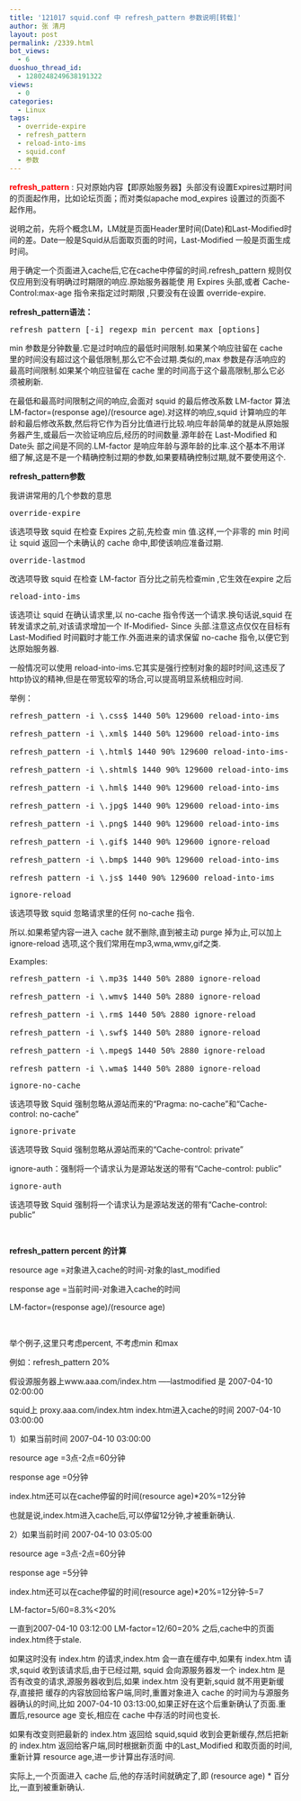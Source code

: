 ```yaml
---
title: '121017 squid.conf 中 refresh_pattern 参数说明[转载]'
author: 张 清月
layout: post
permalink: /2339.html
bot_views:
  - 6
duoshuo_thread_id:
  - 1280248249638191322
views:
  - 0
categories:
  - Linux
tags:
  - override-expire
  - refresh_pattern
  - reload-into-ims
  - squid.conf
  - 参数
---
```

<span style="color: #ff0000;"><strong>refresh_pattern</strong></span> : 只对原始内容【即原始服务器】头部没有设置Expires过期时间的页面起作用，比如论坛页面；而对类似apache mod_expires 设置过的页面不起作用。

说明之前，先将个概念LM，LM就是页面Header里时间(Date)和Last-Modified时间的差。Date一般是Squid从后面取页面的时间，Last-Modified 一般是页面生成时间。

用于确定一个页面进入cache后,它在cache中停留的时间.refresh_pattern 规则仅仅应用到没有明确过时期限的响应.原始服务器能使 用 Expires 头部,或者 Cache-Control:max-age 指令来指定过时期限 ,只要没有在设置 override-expire.

**refresh_pattern语法：**

<pre>refresh_pattern [-i] regexp min percent max [options]
</pre>

min 参数是分钟数量.它是过时响应的最低时间限制.如果某个响应驻留在 cache 里的时间没有超过这个最低限制,那么它不会过期.类似的,max 参数是存活响应的最高时间限制.如果某个响应驻留在 cache 里的时间高于这个最高限制,那么它必须被刷新.

在最低和最高时间限制之间的响应,会面对 squid 的最后修改系数 LM-factor 算法 LM-factor=(response age)/(resource age).对这样的响应,squid 计算响应的年龄和最后修改系数,然后将它作为百分比值进行比较.响应年龄简单的就是从原始服务器产生,或最后一次验证响应后,经历的时间数量.源年龄在 Last-Modified 和 Date头 部之间是不同的.LM-factor 是响应年龄与源年龄的比率.这个基本不用详细了解,这是不是一个精确控制过期的参数,如果要精确控制过期,就不要使用这个.

**refresh_pattern参数**

我讲讲常用的几个参数的意思

<pre>override-expire
</pre>

该选项导致 squid 在检查 Expires 之前,先检查 min 值.这样,一个非零的 min 时间让 squid 返回一个未确认的 cache 命中,即使该响应准备过期.

<pre>override-lastmod
</pre>

改选项导致 squid 在检查 LM-factor 百分比之前先检查min ,它生效在expire 之后

<pre>reload-into-ims
</pre>

该选项让 squid 在确认请求里,以 no-cache 指令传送一个请求.换句话说,squid 在转发请求之前,对该请求增加一个 If-Modified- Since 头部.注意这点仅仅在目标有 Last-Modified 时间戳时才能工作.外面进来的请求保留 no-cache 指令,以便它到达原始服务器.

一般情况可以使用 reload-into-ims.它其实是强行控制对象的超时时间,这违反了http协议的精神,但是在带宽较窄的场合,可以提高明显系统相应时间.

举例：

<pre>refresh_pattern -i \.css$ 1440 50% 129600 reload-into-ims

refresh_pattern -i \.xml$ 1440 50% 129600 reload-into-ims

refresh_pattern -i \.html$ 1440 90% 129600 reload-into-ims-

refresh_pattern -i \.shtml$ 1440 90% 129600 reload-into-ims

refresh_pattern -i \.hml$ 1440 90% 129600 reload-into-ims

refresh_pattern -i \.jpg$ 1440 90% 129600 reload-into-ims

refresh_pattern -i \.png$ 1440 90% 129600 reload-into-ims

refresh_pattern -i \.gif$ 1440 90% 129600 ignore-reload

refresh_pattern -i \.bmp$ 1440 90% 129600 reload-into-ims

refresh_pattern -i \.js$ 1440 90% 129600 reload-into-ims
</pre>

<pre>ignore-reload
</pre>

该选项导致 squid 忽略请求里的任何 no-cache 指令.

所以.如果希望内容一进入 cache 就不删除,直到被主动 purge 掉为止,可以加上 ignore-reload 选项,这个我们常用在mp3,wma,wmv,gif之类.

Examples:

<pre>refresh_pattern -i \.mp3$ 1440 50% 2880 ignore-reload

refresh_pattern -i \.wmv$ 1440 50% 2880 ignore-reload

refresh_pattern -i \.rm$ 1440 50% 2880 ignore-reload

refresh_pattern -i \.swf$ 1440 50% 2880 ignore-reload

refresh_pattern -i \.mpeg$ 1440 50% 2880 ignore-reload

refresh_pattern -i \.wma$ 1440 50% 2880 ignore-reload
</pre>

<pre>ignore-no-cache
</pre>

该选项导致 Squid 强制忽略从源站而来的“Pragma: no-cache”和“Cache-control: no-cache”

<pre>ignore-private
</pre>

该选项导致 Squid 强制忽略从源站而来的“Cache-control: private”

ignore-auth：强制将一个请求认为是源站发送的带有“Cache-control: public”

<pre>ignore-auth
</pre>

该选项导致 Squid 强制将一个请求认为是源站发送的带有“Cache-control: public”

&nbsp;

**refresh_pattern percent 的计算**

resource age =对象进入cache的时间-对象的last_modified

response age =当前时间-对象进入cache的时间

LM-factor=(response age)/(resource age)

&nbsp;

举个例子,这里只考虑percent, 不考虑min 和max

例如：refresh_pattern 20%

假设源服务器上www.aaa.com/index.htm —–lastmodified 是 2007-04-10 02:00:00

squid上 proxy.aaa.com/index.htm index.htm进入cache的时间 2007-04-10 03:00:00

1）如果当前时间 2007-04-10 03:00:00

resource age =3点-2点=60分钟

response age =0分钟

index.htm还可以在cache停留的时间(resource age)*20%=12分钟

也就是说,index.htm进入cache后,可以停留12分钟,才被重新确认.

2）如果当前时间 2007-04-10 03:05:00

resource age =3点-2点=60分钟

response age =5分钟

index.htm还可以在cache停留的时间(resource age)*20%=12分钟-5=7

LM-factor=5/60=8.3%<20%

一直到2007-04-10 03:12:00 LM-factor=12/60=20% 之后,cache中的页面index.htm终于stale.

如果这时没有 index.htm 的请求,index.htm 会一直在缓存中,如果有 index.htm 请求,squid 收到该请求后,由于已经过期, squid 会向源服务器发一个 index.htm 是否有改变的请求,源服务器收到后,如果 index.htm 没有更新,squid 就不用更新缓存,直接把 缓存的内容放回给客户端,同时,重置对象进入 cache 的时间为与源服务器确认的时间,比如 2007-04-10 03:13:00,如果正好在这个后重新确认了页面.重置后,resource age 变长,相应在 cache 中存活的时间也变长.

如果有改变则把最新的 index.htm 返回给 squid,squid 收到会更新缓存,然后把新的 index.htm 返回给客户端,同时根据新页面 中的Last_Modified 和取页面的时间,重新计算 resource age,进一步计算出存活时间.

实际上,一个页面进入 cache 后,他的存活时间就确定了,即 (resource age) * 百分比,一直到被重新确认.